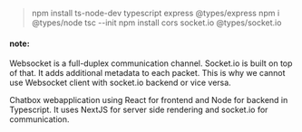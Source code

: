 > npm install ts-node-dev typescript express @types/express
> npm i @types/node
> tsc --init 
> npm install cors socket.io @types/socket.io


#### note: 
Websocket is a full-duplex communication channel. Socket.io is built on top of that. It adds additional metadata to each packet.
This is why we cannot use Websocket client with socket.io backend or vice versa.

Chatbox webapplication using React for frontend and Node for backend in Typescript. It uses NextJS for server side rendering and socket.io for communication.

